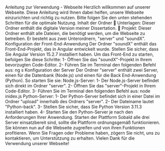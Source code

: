 Anleitung zur Verwendung - Webseite 
Herzlich willkommen auf unserer Webseite. Diese Anleitung wird Ihnen dabei helfen, unsere 
Webseite einzurichten und richtig zu nutzen. Bitte folgen Sie den unten stehenden Schritten für die 
optimale Nutzung. 
Inhalt der Ordner 
 Unterlagen: Dieser Ordner enthält die digitale Version meiner Dissertation. 
 Projekt: Dieser Ordner enthält alle Dateien, die benötigt werden, um die Webseite zu 
betreiben. Er besteht aus zwei Unterordnern, "server" und "soundX". 
Konfiguration der Front-End-Anwendung 
Der Ordner "soundX" enthält das Front-End-Projekt, das in Angular entwickelt wurde. Stellen Sie 
sicher, dass Sie Angular Version 15.2.7 installiert haben. Um das Front-End zu starten, befolgen Sie 
diese Schritte: 
1-  Öffnen Sie das "soundX"-Projekt in Ihrem bevorzugten Code-Editor. 
2-  Führen Sie im Terminal den folgenden Befehl aus: ng s 
Konfiguration der Server 
Der Ordner "server" enthält zwei Server, einen für die Datenbank (Node.js) und einen für die Back
End-Anwendung (Python). So starten Sie sie: 
Node.js-Server: 
1- Der Node.js-Server befindet sich direkt im Ordner "server". 
2- Öffnen Sie das "server"-Projekt in Ihrem Code-Editor. 
3- Führen Sie im Terminal den folgenden Befehl aus: node inidex.js 
Python-Server: 
1- Der Python-Server befindet sich in einer Datei im Ordner "upload" innerhalb des Ordners 
"server". 
2- Der Dateiname lautet "Python-back". 
3- Stellen Sie sicher, dass Sie Python Version 3.11.3 installiert haben. 
4- Starten Sie den Python-Server je nach den Anforderungen Ihrer Anwendung. 
Starten der Plattform 
Sobald alle drei Server einsatzbereit sind, sollte die Plattform ordnungsgemäß funktionieren. Sie 
können nun auf die Webseite zugreifen und von ihren Funktionen profitieren. 
Wenn Sie Fragen oder Probleme haben, zögern Sie nicht, uns zu kontaktieren, um Unterstützung zu 
erhalten. Vielen Dank für die Verwendung unserer Webseite!
